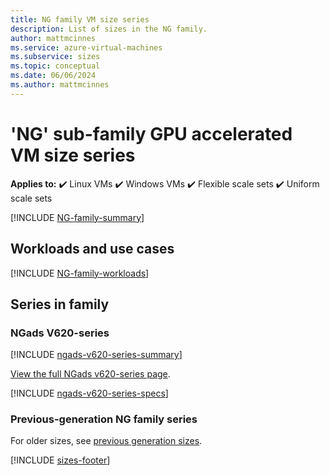 ```yaml
---
title: NG family VM size series
description: List of sizes in the NG family.
author: mattmcinnes
ms.service: azure-virtual-machines
ms.subservice: sizes
ms.topic: conceptual
ms.date: 06/06/2024
ms.author: mattmcinnes
---
```


# 'NG' sub-family GPU accelerated VM size series

**Applies to:** :heavy_check_mark: Linux VMs :heavy_check_mark: Windows VMs :heavy_check_mark: Flexible scale sets :heavy_check_mark: Uniform scale sets

[!INCLUDE [NG-family-summary](./includes/ng-family-summary.md)]

## Workloads and use cases

[!INCLUDE [NG-family-workloads](./includes/ng-family-workloads.md)]

## Series in family

### NGads V620-series
[!INCLUDE [ngads-v620-series-summary](./includes/ngadsv620-series-summary.md)]

[View the full NGads v620-series page](../../ngadsv620-series.md).

[!INCLUDE [ngads-v620-series-specs](./includes/ngadsv620-series-specs.md)]


### Previous-generation NG family series
For older sizes, see [previous generation sizes](../previous-gen-sizes-list.md#gpu-accelerated-previous-gen-sizes).

[!INCLUDE [sizes-footer](../includes/sizes-footer.md)]